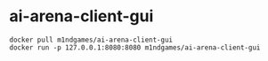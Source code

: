 # ai-arena-client-gui

```
docker pull m1ndgames/ai-arena-client-gui
docker run -p 127.0.0.1:8080:8080 m1ndgames/ai-arena-client-gui
```
